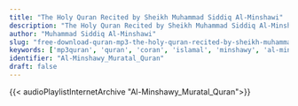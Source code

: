 ```yaml
---
title: "The Holy Quran Recited by Sheikh Muhammad Siddiq Al-Minshawi"
description: "The Holy Quran Recited by Sheikh Muhammad Siddiq Al-Minshawi"
author: "Muhammad Siddiq Al-Minshawi"
slug: "free-download-quran-mp3-the-holy-quran-recited-by-sheikh-muhammad-siddiq-al-minshawi"
keywords: ['mp3quran', 'quran', 'coran', 'islamal', 'minshawy', 'al-minshawy', 'minchawy', 'minshawi', 'minchawi', 'recitation', 'محمد', 'صديق', 'المنشاوي', 'قرآن', 'مصحف', 'مرتل', 'مجود', 'القرآن', 'الكريم', 'المصحف', 'المرتل', 'المجود', 'إسلام', 'تحميل']
identifier: "Al-Minshawy_Muratal_Quran"
draft: false
---
```


{{< audioPlaylistInternetArchive "Al-Minshawy_Muratal_Quran">}}
